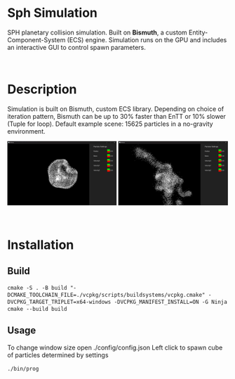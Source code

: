 # **Sph Simulation**
SPH planetary collision simulation. Built on **Bismuth**, a custom Entity-Component-System (ECS) engine. Simulation runs on the GPU and includes an interactive GUI to control spawn parameters.

&nbsp;
# **Description**
Simulation is built on Bismuth, custom ECS library. Depending on choice of iteration pattern, Bismuth can be up to 30% faster than EnTT or 10% slower (Tuple for loop).
Default example scene: 15625 particles in a no-gravity environment.

<p float="left">
  <img alt="Image of Bob from different perspective" src="https://github.com/MrSoilder23/sph_sim/blob/main/assets/screenshots/screenshot1.png" width="49.5%" /> 
  <img alt="Image of Bob" src="https://github.com/MrSoilder23/sph_sim/blob/main/assets/screenshots/screenshot2.png" width="49.5%" />
</p>

&nbsp;
# **Installation**

## **Build**
```
cmake -S . -B build "-DCMAKE_TOOLCHAIN_FILE=./vcpkg/scripts/buildsystems/vcpkg.cmake" -DVCPKG_TARGET_TRIPLET=x64-windows -DVCPKG_MANIFEST_INSTALL=ON -G Ninja 
cmake --build build
```

## **Usage**
To change window size open ./config/config.json
Left click to spawn cube of particles determined by settings

```
./bin/prog
```
